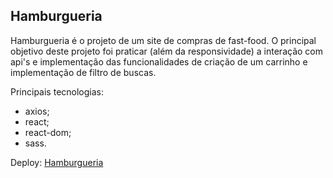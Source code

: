 ## Hamburgueria

Hamburgueria é o projeto de um site de compras de fast-food.
O principal objetivo deste projeto foi praticar (além da responsividade) a interação com api's e implementação das funcionalidades de criação de um carrinho e implementação de filtro de buscas.

Principais tecnologias:
- axios;
- react;
- react-dom;
- sass.

Deploy: 
[Hamburgueria](https://react-entrega-s3-hamburgueria-miguel-lucio.vercel.app/)
